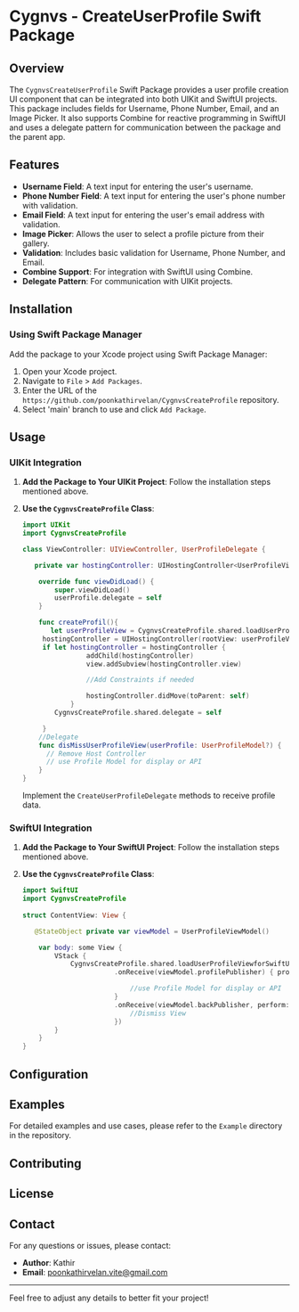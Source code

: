 
#  Cygnvs - CreateUserProfile Swift Package

## Overview

The `CygnvsCreateUserProfile` Swift Package provides a user profile creation UI component that can be integrated into both UIKit and SwiftUI projects. This package includes fields for Username, Phone Number, Email, and an Image Picker. It also supports Combine for reactive programming in SwiftUI and uses a delegate pattern for communication between the package and the parent app.

## Features

- **Username Field**: A text input for entering the user's username.
- **Phone Number Field**: A text input for entering the user's phone number with validation.
- **Email Field**: A text input for entering the user's email address with validation.
- **Image Picker**: Allows the user to select a profile picture from their gallery.
- **Validation**: Includes basic validation for Username, Phone Number, and Email.
- **Combine Support**: For integration with SwiftUI using Combine.
- **Delegate Pattern**: For communication with UIKit projects.

## Installation

### Using Swift Package Manager

Add the package to your Xcode project using Swift Package Manager:

1. Open your Xcode project.
2. Navigate to `File` > `Add Packages`.
3. Enter the URL of the `https://github.com/poonkathirvelan/CygnvsCreateProfile` repository.
4. Select 'main' branch to use and click `Add Package`.


## Usage

### UIKit Integration

1. **Add the Package to Your UIKit Project**: Follow the installation steps mentioned above.

2. **Use the `CygnvsCreateProfile` Class**:

   ```swift
   import UIKit
   import CygnvsCreateProfile

   class ViewController: UIViewController, UserProfileDelegate {

      private var hostingController: UIHostingController<UserProfileView>?

       override func viewDidLoad() {
           super.viewDidLoad()
           userProfile.delegate = self
       }

       func createProfil(){
          let userProfileView = CygnvsCreateProfile.shared.loadUserProfileView()
        hostingController = UIHostingController(rootView: userProfileView as! UserProfileView)
        if let hostingController = hostingController {
                   addChild(hostingController)
                   view.addSubview(hostingController.view)

                   //Add Constraints if needed

                   hostingController.didMove(toParent: self)
               }
           CygnvsCreateProfile.shared.delegate = self

        }
       //Delegate
       func disMissUserProfileView(userProfile: UserProfileModel?) {
         // Remove Host Controller
         // use Profile Model for display or API
       }
   }
   ```

   Implement the `CreateUserProfileDelegate` methods to receive profile data.



### SwiftUI Integration

1. **Add the Package to Your SwiftUI Project**: Follow the installation steps mentioned above.

2. **Use the `CygnvsCreateProfile` Class**:

   ```swift
   import SwiftUI
   import CygnvsCreateProfile
 
   struct ContentView: View {

      @StateObject private var viewModel = UserProfileViewModel()

       var body: some View {
           VStack {
               CygnvsCreateProfile.shared.loadUserProfileViewforSwiftUI(model: viewModel )
                          .onReceive(viewModel.profilePublisher) { profile in
   
                              //use Profile Model for display or API
                          }
                          .onReceive(viewModel.backPublisher, perform: { _ in
                              //Dismiss View 
                          })
           }
       }
   }
   ```

   


## Configuration



## Examples

For detailed examples and use cases, please refer to the `Example` directory in the repository.

## Contributing


## License



## Contact

For any questions or issues, please contact:

- **Author**: Kathir
- **Email**: poonkathirvelan.vite@gmail.com

---

Feel free to adjust any details to better fit your project!
